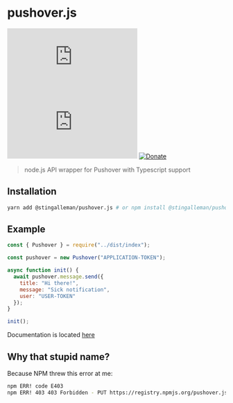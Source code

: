 # pushover.js

[![npm](https://img.shields.io/npm/v/@stingalleman/pushover.js)](https://npmjs.com/package/@stingalleman/pushover.js) [![GitHub](https://img.shields.io/github/license/stingalleman/pushover.js)](LICENSE.md) [![Donate](https://img.shields.io/badge/Donate-PayPal-green.svg)](https://www.paypal.com/cgi-bin/webscr?cmd=_s-xclick&hosted_button_id=9D298ENTTLRBJ&source=url)

> node.js API wrapper for Pushover with Typescript support

## Installation

```bash
yarn add @stingalleman/pushover.js # or npm install @stingalleman/pushover.js
```

## Example

```js
const { Pushover } = require("../dist/index");

const pushover = new Pushover("APPLICATION-TOKEN");

async function init() {
  await pushover.message.send({
    title: "Hi there!",
    message: "Sick notification",
    user: "USER-TOKEN"
  });
}

init();
```

Documentation is located [here](https://stingalleman.github.io/pushover.js/)

## Why that stupid name?

Because NPM threw this error at me:

```bash
npm ERR! code E403
npm ERR! 403 403 Forbidden - PUT https://registry.npmjs.org/pushover.js - Package name too similar to existing packages; try renaming your package to '@stingalleman/pushover.js' and publishing with 'npm publish --access=public' instead
```
